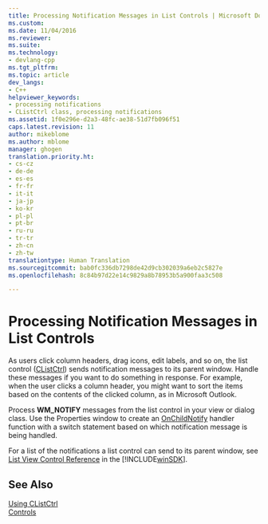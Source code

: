 ```yaml
---
title: Processing Notification Messages in List Controls | Microsoft Docs
ms.custom: 
ms.date: 11/04/2016
ms.reviewer: 
ms.suite: 
ms.technology:
- devlang-cpp
ms.tgt_pltfrm: 
ms.topic: article
dev_langs:
- C++
helpviewer_keywords:
- processing notifications
- CListCtrl class, processing notifications
ms.assetid: 1f0e296e-d2a3-48fc-ae38-51d7fb096f51
caps.latest.revision: 11
author: mikeblome
ms.author: mblome
manager: ghogen
translation.priority.ht:
- cs-cz
- de-de
- es-es
- fr-fr
- it-it
- ja-jp
- ko-kr
- pl-pl
- pt-br
- ru-ru
- tr-tr
- zh-cn
- zh-tw
translationtype: Human Translation
ms.sourcegitcommit: bab0fc336db7298de42d9cb302039a6eb2c5827e
ms.openlocfilehash: 8c84b97d22e14c9829a8b78953b5a900faa3c508

---
```

# Processing Notification Messages in List Controls
As users click column headers, drag icons, edit labels, and so on, the list control ([CListCtrl](../mfc/reference/clistctrl-class.md)) sends notification messages to its parent window. Handle these messages if you want to do something in response. For example, when the user clicks a column header, you might want to sort the items based on the contents of the clicked column, as in Microsoft Outlook.  
  
 Process **WM_NOTIFY** messages from the list control in your view or dialog class. Use the Properties window to create an [OnChildNotify](../mfc/reference/cwnd-class.md#cwnd__onchildnotify) handler function with a switch statement based on which notification message is being handled.  
  
 For a list of the notifications a list control can send to its parent window, see [List View Control Reference](http://msdn.microsoft.com/library/windows/desktop/bb774737) in the [!INCLUDE[winSDK](../atl/includes/winsdk_md.md)].  
  
## See Also  
 [Using CListCtrl](../mfc/using-clistctrl.md)   
 [Controls](../mfc/controls-mfc.md)




<!--HONumber=Jan17_HO1-->


